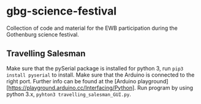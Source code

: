 # gbg-science-festival
Collection of code and material for the EWB participation during the Gothenburg science festival.

## Travelling Salesman
Make sure that the pySerial package is installed for python 3, run `pip3 install pyserial` to install. Make sure that the Arduino is connected to the right port. Further info can be found at the [Arduino playground][https://playground.arduino.cc/Interfacing/Python].
Run program by using python 3.x, `pyhton3 travelling_salesman_GUI.py`.
